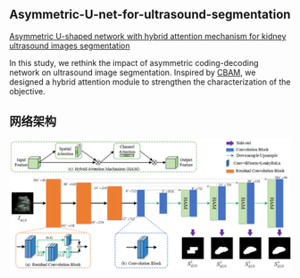 ## Asymmetric-U-net-for-ultrasound-segmentation

[Asymmetric U-shaped network with hybrid attention mechanism for kidney ultrasound images segmentation](https://doi.org/10.1016/j.eswa.2022.118847)

In this study, we rethink the impact of asymmetric coding-decoding network on ultrasound image segmentation. Inspired by [CBAM](https://arxiv.org/abs/1807.06521), we designed a hybrid attention module to strengthen the characterization of the objective.



## 网络架构
![网络结构1](https://github.com/CGPxy/cgp/blob/main/papers/AsymmetricUnet.png)

